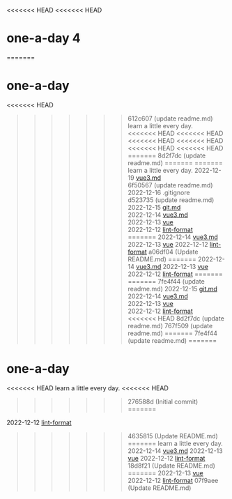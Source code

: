 <<<<<<< HEAD
<<<<<<< HEAD
# one-a-day 4
=======
# one-a-day
<<<<<<< HEAD
>>>>>>> 612c607 (update readme.md)
learn a little every day.  
<<<<<<< HEAD
<<<<<<< HEAD
<<<<<<< HEAD
<<<<<<< HEAD
<<<<<<< HEAD
<<<<<<< HEAD
=======
>>>>>>> 8d2f7dc (update readme.md)
=======
=======
learn a little every day. 
2022-12-19 [vue3.md](https://github.com/sevenjian/one-a-day/tree/main/vue/vue3.md)  
>>>>>>> 6f50567 (update readme.md)
2022-12-16 .gitignore  
>>>>>>> d523735 (update readme.md)
2022-12-15 [git.md](https://github.com/sevenjian/one-a-day/tree/main/git.md)  
2022-12-14 [vue3.md](https://github.com/sevenjian/one-a-day/tree/main/vue/vue3.md)  
2022-12-13 [vue](https://github.com/sevenjian/one-a-day/tree/main/vue)  
2022-12-12 [lint-format](https://github.com/sevenjian/one-a-day/tree/main/lint-format)  
=======
2022-12-14 [vue3.md](https://github.com/sevenjian/one-a-day/tree/main/vue/vue3.md)
2022-12-13 [vue](https://github.com/sevenjian/one-a-day/tree/main/vue)
2022-12-12 [lint-format](https://github.com/sevenjian/one-a-day/tree/main/lint-format)
>>>>>>> a06df04 (Update README.md)
=======
2022-12-14 [vue3.md](https://github.com/sevenjian/one-a-day/tree/main/vue/vue3.md)
2022-12-13 [vue](https://github.com/sevenjian/one-a-day/tree/main/vue)
2022-12-12 [lint-format](https://github.com/sevenjian/one-a-day/tree/main/lint-format)
=======
=======
>>>>>>> 7fe4f44 (update readme.md)
2022-12-15 [git.md](https://github.com/sevenjian/one-a-day/tree/main/git.md)  
2022-12-14 [vue3.md](https://github.com/sevenjian/one-a-day/tree/main/vue/vue3.md)  
2022-12-13 [vue](https://github.com/sevenjian/one-a-day/tree/main/vue)  
2022-12-12 [lint-format](https://github.com/sevenjian/one-a-day/tree/main/lint-format)  
<<<<<<< HEAD
>>>>>>> 8d2f7dc (update readme.md)
>>>>>>> 767f509 (update readme.md)
=======
>>>>>>> 7fe4f44 (update readme.md)
=======
# one-a-day
<<<<<<< HEAD
learn a little every day.
<<<<<<< HEAD
>>>>>>> 276588d (Initial commit)
=======

2022-12-12 [lint-format](https://github.com/sevenjian/one-a-day/tree/main/lint-format)
>>>>>>> 4635815 (Update README.md)
=======
learn a little every day.  
2022-12-14 [vue3.md](https://github.com/sevenjian/one-a-day/tree/main/vue/vue3.md)
2022-12-13 [vue](https://github.com/sevenjian/one-a-day/tree/main/vue)
2022-12-12 [lint-format](https://github.com/sevenjian/one-a-day/tree/main/lint-format)
>>>>>>> 18d8f21 (Update README.md)
=======
2022-12-13 [vue](https://github.com/sevenjian/one-a-day/tree/main/vue)  
2022-12-12 [lint-format](https://github.com/sevenjian/one-a-day/tree/main/lint-format)
>>>>>>> 07f9aee (Update README.md)
